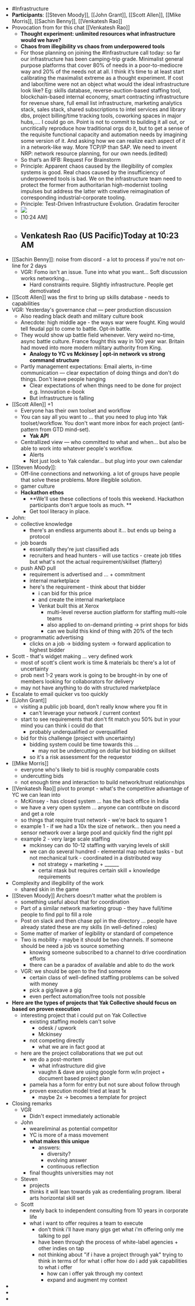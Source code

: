 - #Infrastructure
- **Participants**: [[Steven Moody]], [[John Grant]], [[Scott Allen]], [[Mike Morris]], [[Sachin Benny]], [[Venkatesh Rao]]
- Provocation from for this chat [[Venkatesh Rao]]
    - **Thought experiment: unlimited resources what infrastructure would we have?** 
    - **Chaos from illegibility vs chaos from underpowered tools**
    - For those planning on joining the #Infrastructure call today: so far our infrastructure has been camping-trip grade. Minimalist general purpose platforms that cover 80% of needs in a poor-to-mediocre way and 20% of the needs not at all. I think it’s time to at least start calibrating the maximalist extreme as a thought experiment.  If cost and labor/time were not an object what would the ideal infrastructure look like? Eg: skills database, reverse-auction-based staffing tool, blockchain-based internal economy, smart contracting infrastructure for revenue share, full email list infrastructure, marketing analytics stack, sales stack, shared subscriptions to intel services and library dbs, project billing/time tracking tools, coworking spaces in major hubs,.... I could go on. Point is not to commit to building it all out, or uncritically reproduce how traditional orgs do it, but to get a sense of the requisite functional capacity and automation needs by imagining some version of it. And asking how we can realize each aspect of it in a network-like way. More TCP/IP than SAP. We need to invent NRP: network resource planning, for our own needs.(edited)
    - So that’s an RFB: Request For Brainstorm
    - Principle: Apparent chaos caused by the illegibility of complex systems is good. Real chaos caused by the insufficiency of underpowered tools is bad. We on the infrastructure team need to protect the former from authoritarian high-modernist tooling impulses but address the latter with creative reimagination of corresponding industrial-corporate tooling.
    - Principle: Test-Driven Infrastructure Evolution. Gradatim ferociter
    - ![ ](https://cdn.discordapp.com/avatars/692110789657755728/c96751584808ef900c3a2ae7c4682758.png?size=128)
    - [10:24 AM]
    - ## Venkatesh Rao (US Pacific)Today at 10:23 AM
- [[Sachin Benny]]: noise from discord - a lot to process if you're not on-line for 2 days
    - VGR: Fomo isn't an issue. Tune into what you want... Soft discussion works networking...
        - Hard constraints require. Slightly infrastructure. People get demotivated
- [[Scott Allen]] was the first to bring up skills database - needs to capabilities
- VGR: Yesterday's governance chat — peer production discussion
    - Also reading black death and military culture book 
    - Anecdote: high middle age - the ways war were fought. King would tell feudal ppl to come to battle. Opt-in battle. 
    - They would show up battle field whenever. Very weird no-time, async battle culture. France fought this way in 100 year war. Britain had moved into more modern military authority from King. 
        - **Analogy to YC vs Mckinsey | opt-in network vs strong command structure**
    - Partly management expectations: Email alerts, in-time communication — clear expectation of doing things and don't do things. Don't leave people hanging
        - Clear expectations of when things need to be done for project e.g. Innovation e-book
        - But infrastructure is falling 
- [[Scott Allen]] +1
    - Everyone has their own toolset and workflow
    - You can say all you want to ... that you need to plug into Yak toolset/workflow. You don't want more inbox for each project (anti-pattern from GTD mind-set).
        - **Yak API**
    - Centrallized view — who committed to what and when... but also be able to work into whatever people's workflow.
        - Alerts
        - Not just look to Yak calendar... but plug into your own calendar 
- [[Steven Moody]]: 
    - Off-line connections and networking. a lot of groups have people that solve these problems. More illegible solution. 
    - gamer culture
    - **Hackathon ethos** 
        - **We'll use these collections of tools this weekend. Hackathon participants don't argue tools as much. **
        - Get tool literacy in place. 
- John: 
    - collective knowledge
        - there's an endless arguments about it... but ends up being a protocol 
    - job boards
        - essentially they're just classified ads 
        - recruiters and head hunters - will use tactics - create job titles but what's not the actual requirement/skillset (flattery) 
    - push AND pull
        - requirement is advertised and ... + commitment
        - internal marketplace
        - here's the requirement - think about that bidder
            - i can bid for this price 
            - and create the internal marketplace
            - Venkat built this at Xerox
                - multi-level reverse auction platform for staffing multi-role teams
                - also applied to on-demand printing -> print shops for bids 
                - can we build this kind of thing with 20% of the tech 
    - programmatic advertising 
        - clicks on a job -> bidding system -> forward application to highest bidder
- Scott - that's widget making ... very defined work 
    - most of scott's client work is time & materials bc there's a lot of uncertainty 
    - prob next 1-2 years work is going to be brought-in by one of members looking for collaborators for delivery 
    - may not have anything to do with structured marketplace 
- Escalate to email quicker vs too quickly
- [[John Grant]]
    - visiting a public job board, don't really know where you fit in
        - can't leverage your network / current context 
    - start to see requirements that don't fit match you 50% but in your mind you can think i could do that
        - probably underqualified or overqualified 
    - bid for this challenge (project with uncertainty)
        - bidding system could be time towards this ... 
            - may not be undercutting on dollar but bidding on skillset
        - so it's a risk assessment for the requestor 
- [[Mike Morris]]
    - everyone who's likely to bid is roughly comparable costs 
    - undercutting bids
    - not enough time and interaction to build network/trust relationships
- [[Venkatesh Rao]] pivot to prompt - what's the competitive advantage of YC we can lean into
    - McKinsey - has closed system ... has the back office in India
    - we have a very open system ... anyone can contribute on discord and get a role
    - so things that require trust network - we're back to square 1 
    - example 1 - if we had a 10x the size of network... then you need a sensor network over a large pool and quickly find the right ppl 
    - example 2 - very large scale staffing
        - mckinsey can do 10-12 staffing with varying levels of skill 
        - we can do several hundred - elemental map reduce tasks - but not mechanical turk - coordinated in a distributed way
            - not strategy + marketing + ______
            - certai ntask but requires certain skill + knowledge requirements
- Complexity and illegibility of the work
    - shared skin in the game
- [[Steven Moody]] Archers doesn't matter what the problem is 
    - something useful about that for coordination 
    - Part of a similar network marketing group - they have full/time people to find ppl to fill a role
    - Post on slack and then chase ppl in the directory ... people have already stated these are my skills (in well-defined roles)
    - Some matter of marker of legibility or standard of competence
    - Two is mobility - maybe it should be two channels. If someone should be need a job vs source something 
        - knowing someone subscribed to a channel to drive coordination efforts 
        - there can be a paradox of available and able to do the work 
    - VGR: we should be open to the find someone 
        - certain class of well-defined staffing problems can be solved with money 
        - pick a gig/leave a gig 
        - even perfect automation/free tools not possible
- **Here are the types of projects that Yak Collective should focus on based on proven execution**
    -  interesting project that i could put on Yak Collective
        - existing staffing models can't solve
            - odesk / upwork 
            - Mckinsey
        - not competing directly 
            - what we are in fact good at 
    - here are the project collaborations that we put out
        - we do a post-mortem 
            - what infrastructure did give 
            - vaughn & dave are using google form w/in project + document based project plan
        - pamela has a form for entry but not sure about follow through
        - proven execution model tried at least 1x 
            - maybe 2x -> becomes a template for project 
- Closing remarks
    - VGR
        - Didn't expect immediately actionable
    - John
        - weareliminal as potential competitor
        - YC is more of a mass movement 
        - **__what makes this unique__**
            - answers:
                - diversity? 
                - evolving answer
                - continuous reflection 
        - final thoughts universities may not 
    - Steven
        - projects
        - thinks it will lean towards yak as credentialing program. liberal arts horizontal skill set 
    - Scott
        - newly back to independent consulting from 10 years in corporate life
        - what i want to offer requires a team to execute 
            - don't think i'll have many gigs get what i'm offering only me talking to ppl 
            - have been through the process of white-label agencies + other indies on tap
            - not thinking about "if i have a project through yak" trying to think in terms of for what i offer how do i add yak capabilities to what i offer 
                - how can i offer yak through my context
                - expand and augment my context 
- 
- 
- 
